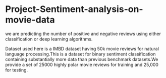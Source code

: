 # Project-Sentiment-analysis-on-movie-data

we are predicting the number of positive and negative reviews using either  classification or deep learning algorithms. 


Dataset used here is a IMBD dataset having 50k movie reviews for natural language processing.This is a dataset for binary sentiment classification containing substantially more data than previous benchmark datasets.We provide a set of 25000 highly polar movie reviews for training and 25,000 for testing.